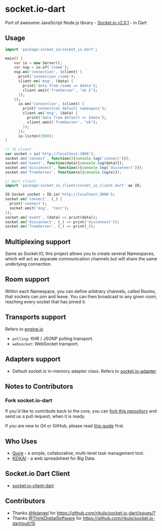 # socket.io-dart

Port of awesome JavaScript Node.js library - [Socket.io v2.0.1](https://github.com/socketio/socket.io) - in Dart

## Usage

```dart
import 'package:socket_io/socket_io.dart';

main() {
    var io = new Server();
    var nsp = io.of('/some');
    nsp.on('connection', (client) {
      print('connection /some');
      client.on('msg', (data) {
        print('data from /some => $data');
        client.emit('fromServer', "ok 2");
      });
    });
      io.on('connection', (client) {
        print('connection default namespace');
        client.on('msg', (data) {
          print('data from default => $data');
          client.emit('fromServer', "ok");
        });
      });
      io.listen(3000);
}
```

```js
// JS client
var socket = io('http://localhost:3000');
socket.on('connect', function(){console.log('connect')});
socket.on('event', function(data){console.log(data)});
socket.on('disconnect', function(){console.log('disconnect')});
socket.on('fromServer', function(e){console.log(e)});
```

```dart
// Dart client
import 'package:socket_io_client/socket_io_client.dart' as IO;

IO.Socket socket = IO.io('http://localhost:3000');
socket.on('connect', (_) {
  print('connect');
  socket.emit('msg', 'test');
});
socket.on('event', (data) => print(data));
socket.on('disconnect', (_) => print('disconnect'));
socket.on('fromServer', (_) => print(_));
```

## Multiplexing support

Same as Socket.IO, this project allows you to create several Namespaces, which will act as separate communication channels but will share the same underlying connection.

## Room support

Within each Namespace, you can define arbitrary channels, called Rooms, that sockets can join and leave. You can then broadcast to any given room, reaching every socket that has joined it.

## Transports support
 Refers to [engine.io](https://github.com/socketio/engine.io)

- `polling`: XHR / JSONP polling transport.
- `websocket`: WebSocket transport.

## Adapters support

*  Default socket.io in-memory adapter class. Refers to [socket.io-adapter](https://github.com/socketio/socket.io-adapter)

## Notes to Contributors

### Fork socket.io-dart

If you'd like to contribute back to the core, you can [fork this repository](https://help.github.com/articles/fork-a-repo) and send us a pull request, when it is ready.

If you are new to Git or GitHub, please read [this guide](https://help.github.com/) first.

## Who Uses

* [Quire](https://quire.io) - a simple, collaborative, multi-level task management tool.
* [KEIKAI](https://keikai.io/) - a web spreadsheet for Big Data.

## Socket.io Dart Client

* [socket.io-client-dart](https://github.com/rikulo/socket.io-client-dart)

## Contributors
* Thanks [@felangel](https://github.com/felangel) for https://github.com/rikulo/socket.io-dart/issues/7
* Thanks [@ThinkDigitalSoftware](https://github.com/ThinkDigitalSoftware) for https://github.com/rikulo/socket.io-dart/pull/15